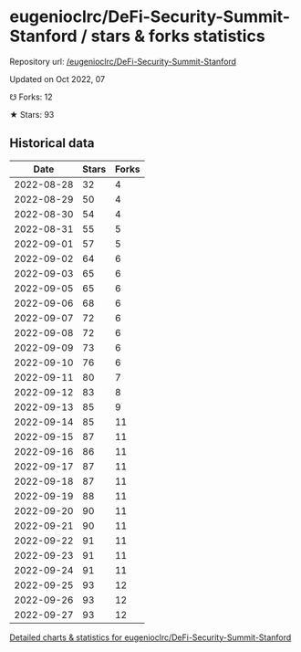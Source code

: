 # eugenioclrc/DeFi-Security-Summit-Stanford / stars & forks statistics

Repository url: [/eugenioclrc/DeFi-Security-Summit-Stanford](https://github.com/eugenioclrc/DeFi-Security-Summit-Stanford)

Updated on Oct 2022, 07

☋ Forks: 12

★ Stars: 93

## Historical data
| Date | Stars | Forks |
|------|-------|-------|
| 2022-08-28 | 32 | 4 | 
| 2022-08-29 | 50 | 4 | 
| 2022-08-30 | 54 | 4 | 
| 2022-08-31 | 55 | 5 | 
| 2022-09-01 | 57 | 5 | 
| 2022-09-02 | 64 | 6 | 
| 2022-09-03 | 65 | 6 | 
| 2022-09-05 | 65 | 6 | 
| 2022-09-06 | 68 | 6 | 
| 2022-09-07 | 72 | 6 | 
| 2022-09-08 | 72 | 6 | 
| 2022-09-09 | 73 | 6 | 
| 2022-09-10 | 76 | 6 | 
| 2022-09-11 | 80 | 7 | 
| 2022-09-12 | 83 | 8 | 
| 2022-09-13 | 85 | 9 | 
| 2022-09-14 | 85 | 11 | 
| 2022-09-15 | 87 | 11 | 
| 2022-09-16 | 86 | 11 | 
| 2022-09-17 | 87 | 11 | 
| 2022-09-18 | 87 | 11 | 
| 2022-09-19 | 88 | 11 | 
| 2022-09-20 | 90 | 11 | 
| 2022-09-21 | 90 | 11 | 
| 2022-09-22 | 91 | 11 | 
| 2022-09-23 | 91 | 11 | 
| 2022-09-24 | 91 | 11 | 
| 2022-09-25 | 93 | 12 | 
| 2022-09-26 | 93 | 12 | 
| 2022-09-27 | 93 | 12 | 


[Detailed charts & statistics for eugenioclrc/DeFi-Security-Summit-Stanford](https://reviewgithub.com/rep/eugenioclrc/DeFi-Security-Summit-Stanford)
